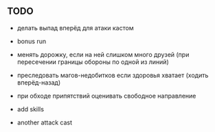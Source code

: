 TODO
---

- делать выпад вперёд для атаки кастом
- bonus run
- менять дорожку, если на ней слишком много друзей (при пересечении границы обороны по одной из линий)
- преследовать магов-недобитков если здоровья хватает (ходить вперёд-назад)

- при обходе припятствий оценивать свободное направление
- add skills
- another attack cast
